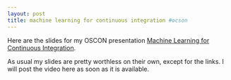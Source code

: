 ```yaml
---
layout: post
title: machine learning for continuous integration #ocson
---
```


Here are the slides for my OSCON presentation [Machine Learning for
Continuous Integration](http://bit.ly/ml-4-ci).

As usual my slides are pretty worthless on their own, except for the links.
I will post the video here as soon as it is available.


<a href="https://brid.gy/publish/twitter"></a>
